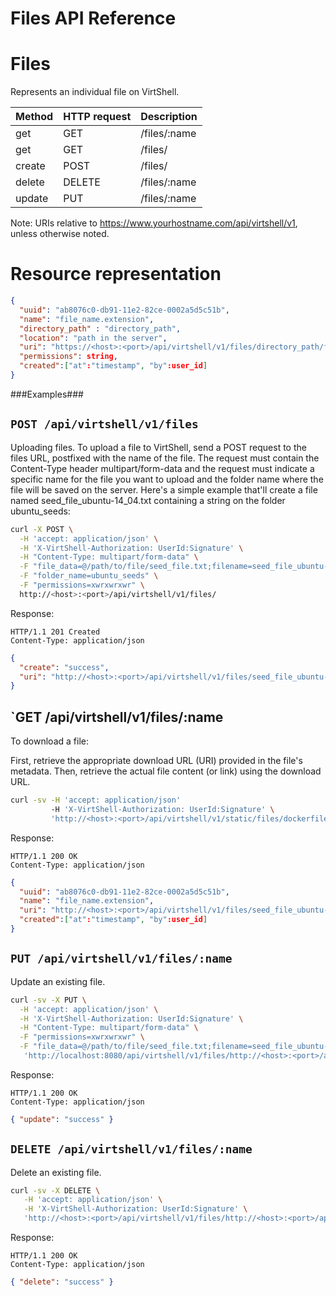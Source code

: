 Files API Reference
===================

Files
=====
Represents an individual file on VirtShell.

| Method | HTTP request | Description |
| --- | --- | ---- |
| get | GET | /files/:name | Gets one file by name. |
| get | GET | /files/ | Gets all files. |
| create | POST | /files/ | Upload a new file. | 
| delete | DELETE | /files/:name | Deletes an existing file. |
| update | PUT | /files/:name | Updates an existing file. |

Note:
URIs relative to https://www.yourhostname.com/api/virtshell/v1, unless otherwise noted.

Resource representation
=======================
```json
{
  "uuid": "ab8076c0-db91-11e2-82ce-0002a5d5c51b",
  "name": "file_name.extension",
  "directory_path" : "directory_path",
  "location": "path in the server",
  "uri": "https://<host>:<port>/api/virtshell/v1/files/directory_path/file.txt",
  "permissions": string,
  "created":["at":"timestamp", "by":user_id]
}
```

###Examples###

`POST /api/virtshell/v1/files`
--------------------------------------------

Uploading files. To upload a file to VirtShell, send a POST request to the files URL, postfixed with the name of the file. The request must contain the Content-Type header multipart/form-data and the request must indicate a specific name for the file you want to upload and the folder name where the file will be saved on the server. Here's a simple example that'll create a file named seed_file_ubuntu-14_04.txt containing a string on the folder ubuntu_seeds:

```sh
curl -X POST \
  -H 'accept: application/json' \
  -H 'X-VirtShell-Authorization: UserId:Signature' \
  -H "Content-Type: multipart/form-data" \
  -F "file_data=@/path/to/file/seed_file.txt;filename=seed_file_ubuntu-14_04.txt" \
  -F "folder_name=ubuntu_seeds" \
  -F "permissions=xwrxwrxwr" \
  http://<host>:<port>/api/virtshell/v1/files/
```

Response:

```
HTTP/1.1 201 Created
Content-Type: application/json
```
```json
{ 
  "create": "success",
  "uri": "http://<host>:<port>/api/virtshell/v1/files/seed_file_ubuntu-14_04.txt"
}
```

`GET /api/virtshell/v1/files/:name
----------------------------------------------

To download a file:

First, retrieve the appropriate download URL (URI) provided in the file's metadata.
Then, retrieve the actual file content (or link) using the download URL.


```sh
curl -sv -H 'accept: application/json' 
		 -H 'X-VirtShell-Authorization: UserId:Signature' \ 
		 'http://<host>:<port>/api/virtshell/v1/static/files/dockerfile_ubuntu_server_14.04.2'
```

Response:

```
HTTP/1.1 200 OK
Content-Type: application/json
```
```json
{
  "uuid": "ab8076c0-db91-11e2-82ce-0002a5d5c51b",
  "name": "file_name.extension",
  "uri": "http://<host>:<port>/api/virtshell/v1/files/seed_file_ubuntu-14_04.txt",
  "created":["at":"timestamp", "by":user_id] 
}
```

`PUT /api/virtshell/v1/files/:name`
----------------------------------------------

Update an existing file.

```sh
curl -sv -X PUT \
  -H 'accept: application/json' \
  -H 'X-VirtShell-Authorization: UserId:Signature' \
  -H "Content-Type: multipart/form-data" \
  -F "permissions=xwrxwrxwr" \
  -F "file_data=@/path/to/file/seed_file.txt;filename=seed_file_ubuntu-14_04_v2.txt" \
   'http://localhost:8080/api/virtshell/v1/files/http://<host>:<port>/api/virtshell/v1/files/ubuntu_seeds/seed_file_ubuntu-14_04.txt'
```

Response:
```
HTTP/1.1 200 OK
Content-Type: application/json
```
```json
{ "update": "success" }
```

`DELETE /api/virtshell/v1/files/:name`
----------------------------------------------

Delete an existing file.

```sh
curl -sv -X DELETE \
   -H 'accept: application/json' \
   -H 'X-VirtShell-Authorization: UserId:Signature' \
   'http://<host>:<port>/api/virtshell/v1/files/http://<host>:<port>/api/virtshell/v1/files/seed_file_ubuntu-14_04.txt'
```

Response:
```
HTTP/1.1 200 OK
Content-Type: application/json
```
```json
{ "delete": "success" }
```